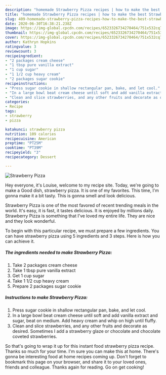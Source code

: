 ```yaml
---
description: "homemade Strawberry Pizza recipes | how to make the best Strawberry Pizza"
title: "homemade Strawberry Pizza recipes | how to make the best Strawberry Pizza"
slug: 409-homemade-strawberry-pizza-recipes-how-to-make-the-best-strawberry-pizza
date: 2020-06-30T16:38:21.238Z
image: https://img-global.cpcdn.com/recipes/6523326734270464/751x532cq70/strawberry-pizza-recipe-main-photo.jpg
thumbnail: https://img-global.cpcdn.com/recipes/6523326734270464/751x532cq70/strawberry-pizza-recipe-main-photo.jpg
cover: https://img-global.cpcdn.com/recipes/6523326734270464/751x532cq70/strawberry-pizza-recipe-main-photo.jpg
author: Kathryn Hopkins
ratingvalue: 3
reviewcount: 3
recipeingredient:
- "2 packages cream cheese"
- "1 tbsp pure vanilla extract"
- "1 cup sugar"
- "1 1/2 cup heavy cream"
- "2 packages sugar cookie"
recipeinstructions:
- "Press sugar cookie in shallow rectangular pan, bake, and let cool."
- "In a large bowl beat cream cheese until soft and add vanilla extract and sugar, beat on medium. Add heavy cream and whip on high until fluffy."
- "Clean and slice strawberries, and any other fruits and decorate as desired. Sometimes I add a strawberry glaze or chocolate and chocolate coveted strawberries."
categories:
- Recipe
tags:
- strawberry
- pizza

katakunci: strawberry pizza 
nutrition: 109 calories
recipecuisine: American
preptime: "PT25M"
cooktime: "PT39M"
recipeyield: "3"
recipecategory: Dessert

---
```



![Strawberry Pizza](https://img-global.cpcdn.com/recipes/6523326734270464/751x532cq70/strawberry-pizza-recipe-main-photo.jpg)

Hey everyone, it's Louise, welcome to my recipe site. Today, we're going to make a Good dish, strawberry pizza. It is one of my favorites. This time, I'm gonna make it a bit tasty. This is gonna smell and look delicious.

Strawberry Pizza is one of the most favored of recent trending meals in the world. It's easy, it is fast, it tastes delicious. It is enjoyed by millions daily. Strawberry Pizza is something that I've loved my entire life. They are nice and they look wonderful.




To begin with this particular recipe, we must prepare a few ingredients. You can have strawberry pizza using 5 ingredients and 3 steps. Here is how you can achieve it.

<!--inarticleads1-->

##### The ingredients needed to make Strawberry Pizza:

1. Take 2 packages cream cheese
1. Take 1 tbsp pure vanilla extract
1. Get 1 cup sugar
1. Take 1 1/2 cup heavy cream
1. Prepare 2 packages sugar cookie




<!--inarticleads2-->

##### Instructions to make Strawberry Pizza:

1. Press sugar cookie in shallow rectangular pan, bake, and let cool.
1. In a large bowl beat cream cheese until soft and add vanilla extract and sugar, beat on medium. Add heavy cream and whip on high until fluffy.
1. Clean and slice strawberries, and any other fruits and decorate as desired. Sometimes I add a strawberry glaze or chocolate and chocolate coveted strawberries.




So that's going to wrap it up for this instant food strawberry pizza recipe. Thanks so much for your time. I'm sure you can make this at home. There's gonna be interesting food at home recipes coming up. Don't forget to bookmark this page on your browser, and share it to your loved ones, friends and colleague. Thanks again for reading. Go on get cooking!

